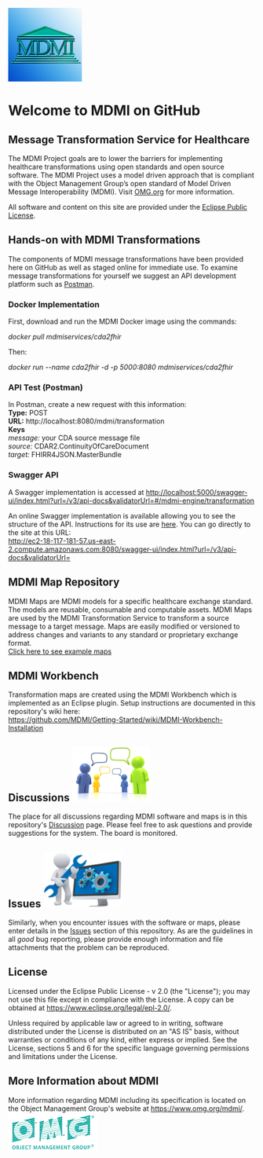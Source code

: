 ![MDMI](/files/images/MDMI_Logo.png)
# Welcome to MDMI on GitHub
## Message Transformation Service for Healthcare
The MDMI Project goals are to lower the barriers for implementing healthcare transformations using open standards and open source software. The MDMI Project uses a model driven approach that is compliant with the Object Management Group’s open standard of Model Driven Message Interoperability (MDMI). Visit [OMG.org](https://www.omg.org/spec/MDMI/1.0) for more information.

All software and content on this site are provided under the [Eclipse Public License](/files/Eclipse%20Public%20License%20-%20v%202.0.pdf).

## Hands-on with MDMI Transformations
The components of MDMI message transformations have been provided here on GitHub as well as staged online for immediate use. To examine message transformations for yourself we suggest an API development platform such as [Postman](https://www.postman.com/).

### Docker Implementation
First, download and run the MDMI Docker image using the commands:

*docker pull mdmiservices/cda2fhir*  

Then:

*docker run --name cda2fhir -d -p 5000:8080 mdmiservices/cda2fhir*

### API Test (Postman) ###
In Postman, create a new request with this information:  
**Type:** POST  
**URL:** http://localhost:8080/mdmi/transformation  
**Keys**  
*message:* your CDA source message file  
*source:* CDAR2.ContinuityOfCareDocument  
*target:* FHIRR4JSON.MasterBundle  

### Swagger API
A Swagger implementation is accessed at [http://localhost:5000/swagger-ui/index.html?url=/v3/api-docs&validatorUrl=#/mdmi-engine/transformation](http://localhost:5000/swagger-ui/index.html?url=/v3/api-docs&validatorUrl=#/mdmi-engine/transformation)

An online Swagger implementation is available allowing you to see the structure of the API. Instructions for its use are [here](
https://github.com/MDMI/Getting-Started/wiki/MDMI-Message-Transformations-Using-Swagger). You can go directly to the site at this URL:  
http://ec2-18-117-181-57.us-east-2.compute.amazonaws.com:8080/swagger-ui/index.html?url=/v3/api-docs&validatorUrl=  

## MDMI Map Repository
MDMI Maps are MDMI models for a specific healthcare exchange standard. The models are reusable, consumable and computable assets. MDMI Maps are used by the MDMI Transformation Service to transform a source message to a target message. Maps are easily modified or versioned to address changes and variants to any standard or proprietary exchange format.  
[Click here to see example maps](https://github.com/MDMI/Getting-Started/tree/main/Maps)

## MDMI Workbench
Transformation maps are created using the MDMI Workbench which is implemented as an Eclipse plugin. Setup instructions are documented in this repository's wiki here:  
https://github.com/MDMI/Getting-Started/wiki/MDMI-Workbench-Installation

## Discussions ![Discussions](/files/images/discuss3-160.png)
The place for all discussions regarding MDMI software and maps is in this repository's [Discussion](https://github.com/MDMI/Getting-Started/discussions) page. Please feel free to ask questions and provide suggestions for the system. The board is monitored.

## Issues ![Issues](/files/images/issues160.png)
Similarly, when you encounter issues with the software or maps, please enter details in the [Issues](https://github.com/MDMI/Getting-Started/issues) section of this repository. As are the guidelines in all _good_ bug reporting, please provide enough information and file attachments that the problem can be reproduced.

## License ##
Licensed under the Eclipse Public License - v 2.0 (the "License"); you may not use this file except in compliance with the License. A copy can be obtained at https://www.eclipse.org/legal/epl-2.0/.

Unless required by applicable law or agreed to in writing, software distributed under the License is distributed on an "AS IS" basis, without warranties or conditions of any kind, either express or implied. See the License, sections 5 and 6 for the specific language governing permissions and limitations under the License.
 
## More Information about MDMI
More information regarding MDMI including its specification is located on the Object Management Group's website at https://www.omg.org/mdmi/.  
![OMG](/files/images/OMG_Logo.png)
